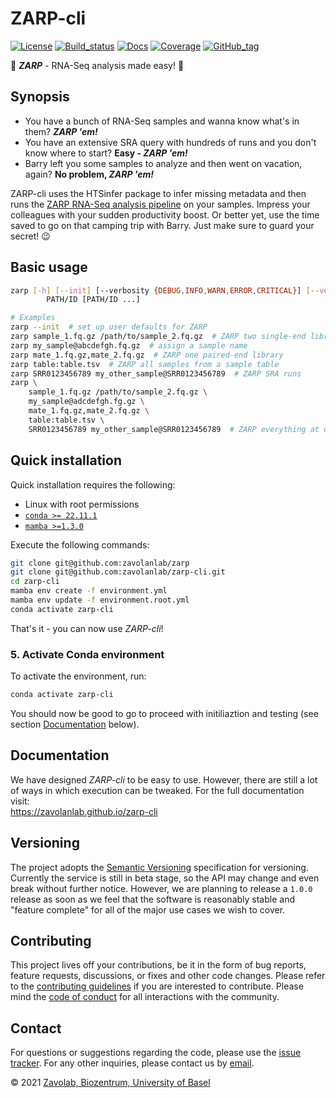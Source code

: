 # ZARP-cli

[![License][badge-license]][badge-url-license]
[![Build_status][badge-build-status]][badge-url-build-status]
[![Docs][badge-docs]][badge-url-docs]
[![Coverage][badge-coverage]][badge-url-coverage]
[![GitHub_tag][badge-github-tag]][badge-url-github-tag]

:pill: **_ZARP_** - RNA-Seq analysis made easy! :syringe:

## Synopsis

- You have a bunch of RNA-Seq samples and wanna know what's in them? **_ZARP
'em!_**  
- You have an extensive SRA query with hundreds of runs and you don't know
where to start? **Easy - _ZARP 'em!_**
- Barry left you some samples to analyze and then went on vacation, again? **No
problem, _ZARP 'em!_**  

ZARP-cli uses the HTSinfer package to infer missing metadata and then runs the
[ZARP RNA-Seq analysis pipeline][zarp] on your samples. Impress your colleagues
with your sudden productivity boost. Or better yet, use the time saved to go on
that camping trip with Barry. Just make sure to guard your secret! :wink:

## Basic usage

```sh
zarp [-h] [--init] [--verbosity {DEBUG,INFO,WARN,ERROR,CRITICAL}] [--version]
        PATH/ID [PATH/ID ...]

# Examples
zarp --init  # set up user defaults for ZARP
zarp sample_1.fq.gz /path/to/sample_2.fq.gz  # ZARP two single-end libraries
zarp my_sample@abcdefgh.fq.gz  # assign a sample name
zarp mate_1.fq.gz,mate_2.fq.gz  # ZARP one paired-end library
zarp table:table.tsv  # ZARP all samples from a sample table
zarp SRR0123456789 my_other_sample@SRR0123456789  # ZARP SRA runs
zarp \
    sample_1.fq.gz /path/to/sample_2.fq.gz \
    my_sample@adcdefgh.fg.gz \
    mate_1.fq.gz,mate_2.fq.gz \
    table:table.tsv \
    SRR0123456789 my_other_sample@SRR0123456789  # ZARP everything at once!
```

## Quick installation

Quick installation requires the following:

- Linux with root permissions
- [`conda >= 22.11.1`][conda]
- [`mamba >=1.3.0`][mamba]

Execute the following commands:

```sh
git clone git@github.com:zavolanlab/zarp
git clone git@github.com:zavolanlab/zarp-cli.git
cd zarp-cli
mamba env create -f environment.yml
mamba env update -f environment.root.yml
conda activate zarp-cli
```

That's it - you can now use _ZARP-cli_!

### 5. Activate Conda environment

To activate the environment, run:

```sh
conda activate zarp-cli
```

You should now be good to go to proceed with initiliaztion and testing (see
section [Documentation](#documentation) below).

## Documentation

We have designed _ZARP-cli_ to be easy to use. However, there are still a lot
of ways in which execution can be tweaked. For the full documentation visit:  
<https://zavolanlab.github.io/zarp-cli>

## Versioning

The project adopts the [Semantic Versioning][semver] specification for
versioning. Currently the service is still in beta stage, so the API may change
and even break without further notice. However, we are planning to release a
`1.0.0` release as soon as we feel that the software is reasonably stable and 
"feature complete" for all of the major use cases we wish to cover.

## Contributing

This project lives off your contributions, be it in the form of bug reports,
feature requests, discussions, or fixes and other code changes. Please refer
to the [contributing guidelines](CONTRIBUTING.md) if you are interested to
contribute. Please mind the [code of conduct](CODE_OF_CONDUCT.md) for all
interactions with the community.

## Contact

For questions or suggestions regarding the code, please use the
[issue tracker][issue-tracker]. For any other inquiries, please contact us
by [email][contact].

&copy; 2021 [Zavolab, Biozentrum, University of Basel][zavolab]

[conda]: <https://docs.conda.io/projects/conda/en/latest/index.html>
[contact]: <zavolab-biozentrum@unibas.ch>
[badge-build-status]: <https://github.com/zavolanlab/zarp-cli/actions/workflows/tests.yml/badge.svg>
[badge-coverage]: <https://codecov.io/gh/zavolanlab/zarp-cli/branch/dev/graph/badge.svg?branch=dev&token=0KQZYULZ88>
[badge-docs]: <https://github.com/zavolanlab/zarp-cli/actions/workflows/docs.yml/badge.svg>
[badge-github-tag]: <https://img.shields.io/github/v/tag/zavolanlab/zarp-cli?color=C39BD3>
[badge-license]: <https://img.shields.io/badge/license-Apache%202.0-blue.svg>
[badge-url-build-status]: <https://github.com/zavolanlab/zarp-cli/actions/workflows/tests.yml>
[badge-url-coverage]: <https://codecov.io/gh/zavolanlab/zarp-cli?branch=dev>
[badge-url-docs]: <https://zavolanlab.github.io/zarp-cli>
[badge-url-github-tag]: <https://github.com/zavolanlab/zarp-cli/releases>
[badge-url-license]: <http://www.apache.org/licenses/LICENSE-2.0>
[issue-tracker]: <https://github.com/zavolanlab/zarp-cli/issues>
[mamba]: <https://github.com/mamba-org/mamba>
[semver]: <https://semver.org/>
[zarp]: <https://github.com/zavolanlab/zarp>
[zavolab]: <https://www.biozentrum.unibas.ch/research/researchgroups/overview/unit/zavolan/research-group-mihaela-zavolan/>
